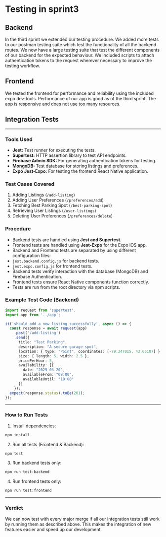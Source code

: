 # Testing in sprint3

## Backend
 In the third sprint we extended our testing procedure. We added more tests to our postman 
 testing suite which test the functionality of all the backend routes. We now have a large
 testing suite that test the different components of our backend for the expected behaviour. We 
 included scripts to attach authentication tokens to the request wherever necessary to improve 
 the testing workflow.
 
## Frontend
We tested the frontend for performance and reliability using the included expo dev-tools.
Performance of our app is good as of the third sprint. The app is responsive and does not use 
too many resources.

## Integration Tests

---

### **Tools Used**
- **Jest:** Test runner for executing the tests.
- **Supertest:** HTTP assertion library to test API endpoints.
- **Firebase Admin SDK:** For generating authentication tokens for testing.
- **MongoDB:** Test database for storing listings and preferences.
- **Expo Jest-Expo:** For testing the frontend React Native application.


### **Test Cases Covered**
1. Adding Listings (`/add-listing`)
2. Adding User Preferences (`/preferences/add`)
3. Fetching Best Parking Spot (`/best-parking-spot`)
4. Retrieving User Listings (`/user-listings`)
5. Deleting User Preferences (`/preferences/delete`)


### **Procedure**
- Backend tests are handled using **Jest and Supertest**.
- Frontend tests are handled using **Jest-Expo** for the Expo iOS app.
- Backend and Frontend tests are separated by using different configuration files:
 - `jest.backend.config.js` for backend tests.
 - `jest.expo.config.js` for frontend tests.
- Backend tests verify interaction with the database (MongoDB) and Firebase Authentication.
- Frontend tests ensure React Native components function correctly.
- Tests are run from the root directory via npm scripts.


### **Example Test Code (Backend)**
```typescript
import request from 'supertest';
import app from '../app';

it('should add a new listing successfully', async () => {
  const response = await request(app)
    .post('/add-listing')
    .send({
      title: "Test Parking",
      description: "A secure garage spot",
      location: { type: "Point", coordinates: [-79.347015, 43.65107] },
      size: { length: 5, width: 2.5 },
      pricePerHour: 5,
      availability: [{
        date: "2025-03-20",
        availableFrom: "09:00",
        availableUntil: "18:00"
      }]
    });
  expect(response.status).toBe(201);
});
```

---

### **How to Run Tests**
1. Install dependencies:
```bash
npm install
```
2. Run all tests (Frontend & Backend):
```bash
npm test
```
3. Run backend tests only:
```bash
npm run test:backend
```
4. Run frontend tests only:
```bash
npm run test:frontend
```

---

### **Verdict**
We can now test with every major merge if all our integration tests still work by running them 
as described above. This makes the integration of new features easier and speed up our development.
